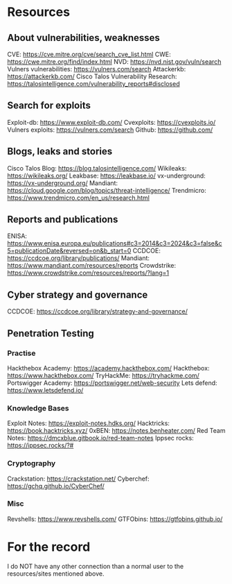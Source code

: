 # Resources
## About vulnerabilities, weaknesses
CVE: https://cve.mitre.org/cve/search_cve_list.html
CWE: https://cwe.mitre.org/find/index.html
NVD: https://nvd.nist.gov/vuln/search
Vulners vulnerabilities: https://vulners.com/search
Attackerkb: https://attackerkb.com/
Cisco Talos Vulnerability Research: https://talosintelligence.com/vulnerability_reports#disclosed
## Search for exploits
Exploit-db: https://www.exploit-db.com/
Cvexploits: https://cvexploits.io/
Vulners exploits: https://vulners.com/search
Github: https://github.com/
## Blogs, leaks and stories
Cisco Talos Blog: https://blog.talosintelligence.com/
Wikileaks: https://wikileaks.org/
Leakbase: https://leakbase.io/
vx-underground: https://vx-underground.org/
Mandiant: https://cloud.google.com/blog/topics/threat-intelligence/
Trendmicro: https://www.trendmicro.com/en_us/research.html
## Reports and publications
ENISA: https://www.enisa.europa.eu/publications#c3=2014&c3=2024&c3=false&c5=publicationDate&reversed=on&b_start=0
CCDCOE: https://ccdcoe.org/library/publications/
Mandiant: https://www.mandiant.com/resources/reports
Crowdstrike: https://www.crowdstrike.com/resources/reports/?lang=1
## Cyber strategy and governance
CCDCOE: https://ccdcoe.org/library/strategy-and-governance/
## Penetration Testing
### Practise
Hackthebox Academy: https://academy.hackthebox.com/
Hackthebox: https://www.hackthebox.com/
TryHackMe: https://tryhackme.com/
Portswigger Academy: https://portswigger.net/web-security
Lets defend: https://www.letsdefend.io/
### Knowledge Bases
Exploit Notes: https://exploit-notes.hdks.org/
Hacktricks: https://book.hacktricks.xyz/
0xBEN: https://notes.benheater.com/
Red Team Notes: https://dmcxblue.gitbook.io/red-team-notes
Ippsec rocks: https://ippsec.rocks/?#
### Cryptography
Crackstation: https://crackstation.net/
Cyberchef: https://gchq.github.io/CyberChef/
### Misc
Revshells: https://www.revshells.com/
GTFObins: https://gtfobins.github.io/

# For the record
I do NOT have any other connection than a normal user to the resources/sites mentioned above.